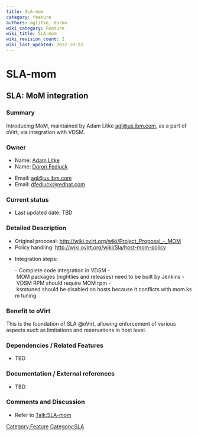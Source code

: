 ```yaml
---
title: SLA-mom
category: feature
authors: aglitke, doron
wiki_category: Feature
wiki_title: SLA-mom
wiki_revision_count: 2
wiki_last_updated: 2012-10-23
---
```


# SLA-mom

## SLA: MoM integration

### Summary

Introducing MoM, maintained by Adam Litke <agl@us.ibm.com>, as a part of oVirt, via integration with VDSM.

### Owner

*   Name: [ Adam Litke](User:Aglitke)
*   Name: [ Doron Fediuck](User:Doron)

<!-- -->

*   Email: <agl@us.ibm.com>
*   Email: <dfediuck@redhat.com>

### Current status

*   Last updated date: TBD

### Detailed Description

*   Original proposal: <http://wiki.ovirt.org/wiki/Project_Proposal_-_MOM>
*   Policy handling: <http://wiki.ovirt.org/wiki/Sla/host-mom-policy>

<!-- -->

*   Integration steps:

      - Complete code integration in VDSM
      - MOM packages (nightlies and releases) need to be built by Jenkins
      - VDSM RPM should require MOM rpm
      - ksmtuned should be disabled on hosts because it conflicts with mom ksm tuning

### Benefit to oVirt

This is the foundation of SLA @oVirt, allowing enforcement of various aspects such as limitations and reservations in host level.

### Dependencies / Related Features

*   TBD

### Documentation / External references

*   TBD

### Comments and Discussion

*   Refer to <Talk:SLA-mom>

<Category:Feature> <Category:SLA>
